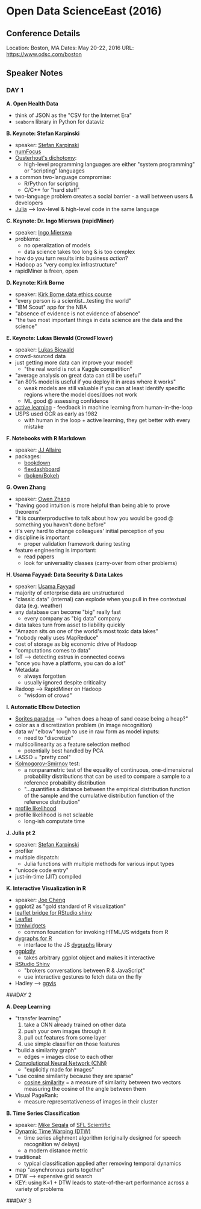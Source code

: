 # Open Data ScienceEast (2016)

## Conference Details

Location: Boston, MA
Dates: May 20-22, 2016
URL: https://www.odsc.com/boston

## Speaker Notes

### DAY 1

**A. Open Health Data**

- think of JSON as the "CSV for the Internet Era"
- ```seaborn``` library in Python for dataviz

**B. Keynote: Stefan Karpinski**

- speaker: [Stefan Karpinski](http://karpinski.org/)
- [numFocus](http://www.numfocus.org/)
- [Ousterhout's dichotomy](https://en.wikipedia.org/wiki/Ousterhout%27s_dichotomy):
	- high-level programming languages are either "system programming" or "scripting" languages
- a common two-language compromise:
	- R/Python for scripting
	- C/C++ for "hard stuff"
- two-language problem creates a social barrier - a wall between users & developers
- [Julia](http://julialang.org/) --> low-level & high-level code in the same language

**C. Keynote: Dr. Ingo Mierswa (rapidMiner)**

- speaker: [Ingo Mierswa](http://www.kdnuggets.com/2014/06/interview-ingo-mierswa-rapidminer-analytics-turning-points.html)
- problems:
	- no operalization of models
	- data science takes too long & is too complex
- how do you turn results into business *action*?
- Hadoop as "very complex infrastructure"
- rapidMiner is freen, open

**D. Keynote: Kirk Borne**

- speaker: [Kirk Borne data ethics course](http://kirkborne.net/cds151/)
- "every person is a scientist...testing the world"
- "IBM Scout" app for the NBA
- "absence of evidence is not evidence of absence"
- "the two most important things in data science are the data and the science"

**E. Keynote: Lukas Biewald (CrowdFlower)**

- speaker: [Lukas Biewald](https://en.wikipedia.org/wiki/Lukas_Biewald)
- crowd-sourced data
- just getting more data can improve your model!
	- "the real world is not a Kaggle competition"
- "average analysis on great data can still be useful"
- "an 80% model is useful if you deploy it in areas where it works"
	- weak models are still valuable if you can at least identify specific regions where the model does/does not work
	- ML good @ assessing confidence
- [active learning](https://en.wikipedia.org/wiki/Active_learning_(machine_learning)) - feedback in machine learning from human-in-the-loop
- USPS used OCR as early as 1982
	- with human in the loop + active learning, they get better with every mistake
	
**F. Notebooks with R Markdown**

- speaker: [JJ Allaire](https://en.wikipedia.org/wiki/Joseph_J._Allaire)
- packages:
	- [bookdown](https://bookdown.org/yihui/bookdown/)
	- [flexdashboard](http://rmarkdown.rstudio.com/flexdashboard/)
	- [rboken/Bokeh](http://hafen.github.io/rbokeh/)

**G. Owen Zhang**

- speaker: [Owen Zhang](http://blog.kaggle.com/2015/06/22/profiling-top-kagglers-owen-zhang-currently-1-in-the-world/)
- "having good intuition is more helpful than being able to prove theorems"
- "it is counterproductive to talk about how you would be good @ something you haven't done before"
- it's very hard to change colleagues' initial perception of you
- discipline is important
	- proper validation framework during testing
- feature engineering is important:
	- read papers
	- look for universality classes (carry-over from other problems)

**H. Usama Fayyad: Data Security & Data Lakes**

- speaker: [Usama Fayyad](https://uk.linkedin.com/in/ufayyad)
- majority of enterprise data are unstructured
- "classic data" (internal) can explode when you pull in free contextual data (e.g. weather)
- any database can become "big" really fast
	- every company as "big data" company
- data takes turn from asset to liability quickly
- "Amazon sits on one of the world's most toxic data lakes"
- "nobody really uses MapReduce"
- cost of storage as big economic drive of Hadoop
- "computations comes to data"
- IoT --> detecting estrus in connected coews
- "once you have a platform, you can do a lot"
- Metadata
	- always forgotten
	- usually ignored despite criticality
- Radoop --> RapidMiner on Hadoop
	- "wisdom of crowd"

**I. Automatic Elbow Detection**

- [Sorites paradox](https://en.wikipedia.org/wiki/Sorites_paradox) --> "when does a heap of sand cease being a heap?"
- color as a discretization problem (in image recognition)
- data w/ "elbow" tough to use in raw form as model inputs:
	- need to "discretize"
- multicollinearity as a feature selection method
	- potentially best handled by PCA
- LASSO = "pretty cool"
- [Kolmogorov-Smirnov](https://en.wikipedia.org/wiki/Kolmogorov%E2%80%93Smirnov_test) test:
	- a nonparametric test of the equality of continuous, one-dimensional probability distributions that can be used to compare a sample to a reference probability distribution
	- "...quantifies a distance between the empirical distribution function of the sample and the cumulative distribution function of the reference distribution"
- [profile likelihood](https://www.stat.tamu.edu/~suhasini/teaching613/profile_likelihood.pdf)
- profile likelihood is not sclaable
	- long-ish computate time
	
**J. Julia pt 2**

- speaker: [Stefan Karpinski](http://karpinski.org/)
- profiler
- multiple dispatch:
	- Julia functions with multiple methods for various input types
- "unicode code entry"
- just-in-time (JIT) compiled

**K. Interactive Visualization in R**

- speaker: [Joe Cheng](https://github.com/jcheng5)
- ggplot2 as "gold standard of R visualization"
- [leaflet bridge for RStudio shiny](http://rstudio.github.io/leaflet/)
- [Leaflet](http://leafletjs.com/)
- [htmlwidgets](http://www.htmlwidgets.org/)
	- common foundation for invoking HTML/JS widgets from R
- [dygraphs for R](https://rstudio.github.io/dygraphs/)
	- interface to the JS [dygraphs](http://dygraphs.com/) library
- [ggplotly](https://github.com/tdhock/ggplotly)
	- takes arbitrary ggplot object and makes it interactive
- [RStudio Shiny](http://shiny.rstudio.com/)
	- "brokers conversations between R & JavaScript"
	- use interactive gestures to fetch data on the fly
- Hadley --> [ggvis](http://ggvis.rstudio.com/)

###DAY 2

**A. Deep Learning**

- "transfer learning"
	1. take a CNN already trained on other data
	2. push your own images through it
	3. pull out features from some layer
	4. use simple classifier on those features
- "build a similarity graph"
	- edges = images close to each other
- [Convolutional Neural Network (CNN)](https://en.wikipedia.org/wiki/Convolutional_neural_network)
	- "explicitly made for images"
- "use cosine similarity because they are sparse"
	- [cosine similarity](https://en.wikipedia.org/wiki/Cosine_similarity) = a measure of similarity between two vectors measuring the cosine of the angle between them
- Visual PageRank:
	- measure representativeness of images in their cluster
	
**B. Time Series Classification**

- speaker: [Mike Segala](https://www.linkedin.com/in/michael-segala-ph-d-5a65654b) of [SFL Scientific](http://sflscientific.com/)
- [Dynamic Time Warping (DTW)](http://www.psb.ugent.be/cbd/papers/gentxwarper/DTWalgorithm.htm)
	- time series alighment algorithm (originally designed for speech recognition w/ delays)
	- a modern distance metric
- traditional:
	- typical classification applied after removing temporal dynamics
- map "asynchronous parts together"
- DTW --> expensive grid search
- KEY: using K=1 + DTW leads to state-of-the-art performance across a variety of problems

###DAY 3